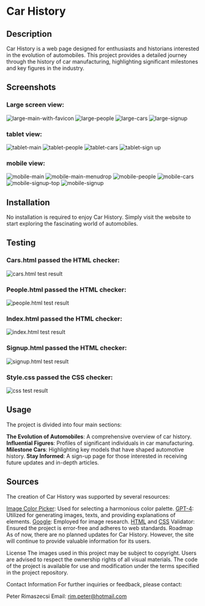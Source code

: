 # Car History
## Description
Car History is a web page designed for enthusiasts and historians interested in the evolution of automobiles. This project provides a detailed journey through the history of car manufacturing, highlighting significant milestones and key figures in the industry.

## Screenshots
### Large screen view:
![large-main-with-favicon](readme-images/large-main-with-favicon.png)
![large-people](readme-images/large-people.png)
![large-cars](readme-images/large-cars.png)
![large-signup](readme-images/large-signup.png)
### tablet view:
![tablet-main](readme-images/tablet-main.png)
![tablet-people](readme-images/tablet-people.png)
![tablet-cars](readme-images/tablet-cars.png)
![tablet-sign up](readme-images/tablet-sign_up.png)
### mobile view:
![mobile-main](readme-images/mobile-main.png) ![mobile-main-menudrop](readme-images/mobile-main-menudrop.png)
![mobile-people](readme-images/mobile-people.png) ![mobile-cars](readme-images/mobile-cars.png)
![mobile-signup-top](readme-images/mobile-signup-top.png) ![mobile-signup](readme-images/mobile-signup.png)

## Installation
No installation is required to enjoy Car History. Simply visit the website to start exploring the fascinating world of automobiles.
## Testing
### Cars.html passed the HTML checker:
![cars.html test result](readme-images/cars_html.png)
### People.html passed the HTML checker:
![people.html test result](readme-images/people_html.png)
### Index.html passed the HTML checker:
![index.html test result](readme-images/index_html.png)
### Signup.html passed the HTML checker:
![signup.html test result](readme-images/signup_html_test.png)
### Style.css passed the CSS checker:
![css test result](readme-images/css_test.png)
## Usage
The project is divided into four main sections:

**The Evolution of Automobiles**: A comprehensive overview of car history.
**Influential Figures**: Profiles of significant individuals in car manufacturing.
**Milestone Cars**: Highlighting key models that have shaped automotive history.
**Stay Informed**: A sign-up page for those interested in receiving future updates and in-depth articles.

## Sources

The creation of Car History was supported by several resources:

[Image Color Picker](https://imagecolorpicker.com/): Used for selecting a harmonious color palette. 
[GPT-4](https://chat.openai.com/?model=gpt-4): Utilized for generating images, texts, and providing explanations of elements.
[Google](www.google.com): Employed for image research.
[HTML](https://validator.w3.org/) and [CSS](https://jigsaw.w3.org/css-validator/) Validator: Ensured the project is error-free and adheres to web standards.
Roadmap
As of now, there are no planned updates for Car History. However, the site will continue to provide valuable information for its users.

License
The images used in this project may be subject to copyright. Users are advised to respect the ownership rights of all visual materials. The code of the project is available for use and modification under the terms specified in the project repository.

Contact Information
For further inquiries or feedback, please contact:

Peter Rimaszecsi
Email: rim.peter@hotmail.com



